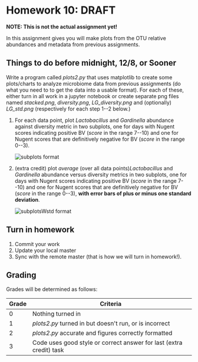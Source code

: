# Homework 10: ****DRAFT**** 

**NOTE: This is not the actual assignment yet!**

In this assignment gives you will make plots from the OTU relative abundances and metadata from previous assignments. 

## Things to do before midnight, **12/8**, or Sooner ##

Write a program called *plots2.py* that uses matplotlib to create some plots/charts to analyze microbiome data from previous assignments (do what you need to to get the data into a usable format). For each of these, either turn in all work in a jupyter notebook or create separate png files named *stacked.png*, *diversity.png*, *LG_diversity.png* and (optionally) *LG_std.png* (respectively for each step 1--2 below.)

1. For each data point, plot *Lactobacillus* and *Gardinella* abundance against diversity metric in two subplots, one for days with Nugent scores indicating positive BV (*score* in the range 7--10) and one for Nugent scores that are definitively negative for BV (*score* in the range 0--3). 

	![subplots format](subplots.png)

2. (extra credit) plot *average* (over all data points)*Lactobacillus* and *Gardinella*  abundance versus diversity metrics in two subplots, one for days with Nugent scores indicating positive BV (*score* in the range 7--10) and one for Nugent scores that are definitively negative for BV (*score* in the range 0--3), **with error bars of plus or minus one standard deviation**. 

	![subplotsWstd format](subplotsWstd.png)

## Turn in homework
1. Commit your work
2. Update your local master
3. Sync with the remote master (that is how we will turn in homework!).
## Grading
Grades will be determined as follows:

Grade | Criteria 
-------- | --------------
0          | Nothing turned in
1          | *plots2.py*  turned in but doesn't run, or is incorrect
2          | *plots2.py* accurate and figures correctly formatted
3          | Code uses good style or correct answer for last (extra credit) task